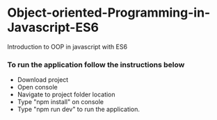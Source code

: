 # Object-oriented-Programming-in-Javascript-ES6
Introduction to OOP in javascript with ES6

### To run the application follow the instructions below
 - Download project
 - Open console
 - Navigate to project folder location
 - Type "npm install" on console
 - Type "npm run dev" to run the application.

